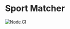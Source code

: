 # Sport Matcher

[![Node CI](https://github.com/floatingpoints/sport-matcher/actions/workflows/node.yml/badge.svg)](https://github.com/floatingpoints/sport-matcher/actions/workflows/node.yml)
